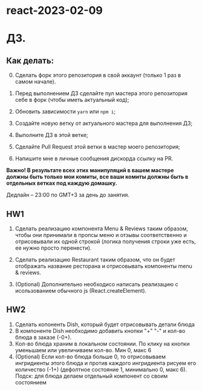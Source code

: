 # react-2023-02-09

# ДЗ.

## Как делать:

0. Сделать форк этого репозитория в свой аккаунт (только 1 раз в самом начале).

1. Перед выполнением ДЗ сделайте пул мастера этого репозитория себе в форк (чтобы иметь актуальный код);
2. Обновить зависимости `yarn` или `npm i`;
3. Создайте новую ветку от актуального мастера для выполнения ДЗ;
4. Выполните ДЗ в этой ветке;
5. Сделайте Pull Request этой ветки в мастер моего репозитория;
6. Напишите мне в личные сообщения дискорда ссылку на PR.

**Важно! В результате всех этих манипуляций в вашем мастере должны быть только мои комиты, все ваши комиты должны быть в отдельных ветках под каждую домашку.**

Дедлайн – 23:00 по GMT+3 за день до занятия.

## HW1

1. Сделать реализацию компонента Menu & Reviews таким образом, чтобы они принимали в пропсы меню и отзывы соответственно и отрисовывали их одной строкой (логика получения строки уже есть, ее нужно просто перенести).

2. Сделать реализацию Restaurant таким образом, что он будет отображать название ресторана и отрисовывать компоненты menu & reviews.

3. (Optional) Дополнительно необходисо написать реализацию с исользованием обычного js (React.createElement).

## HW2

1. Сделать копоненть Dish, который будет отрисовывать детали блюда
2. В компоненте Dish необходимо добавить кнопки "+" "-" и кол-во блюда в заказе (-0+).
3. Кол-во блюда храним в локальном состоянии. По клику на кнопки уменьшаем или увеличиваем кол-во. Мин 0, макс 6
4. (Optional) Если кол-во блюда больше 0, то отрисовываем ингридиенты этого блюда и против каждого ингридиента рисуем его количество (-1+) (дефолтное состояние 1, минимально 0, макс 6). Подск: для блюда делаем отдельный компонент со своим состоянием
